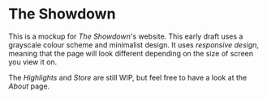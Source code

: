 # The Showdown

This is a mockup for *The Showdown*'s website. This early draft uses a grayscale colour scheme and minimalist design. It uses *responsive design*, meaning that the page will look different depending on the size of screen you view it on.

The *Highlights* and *Store* are still WIP, but feel free to have a look at the *About* page.
